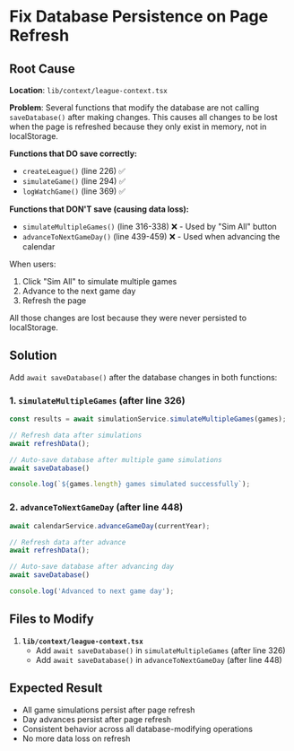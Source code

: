 # Fix Database Persistence on Page Refresh

## Root Cause

**Location**: `lib/context/league-context.tsx`

**Problem**: 
Several functions that modify the database are not calling `saveDatabase()` after making changes. This causes all changes to be lost when the page is refreshed because they only exist in memory, not in localStorage.

**Functions that DO save correctly:**
- `createLeague()` (line 226) ✅
- `simulateGame()` (line 294) ✅
- `logWatchGame()` (line 369) ✅

**Functions that DON'T save (causing data loss):**
- `simulateMultipleGames()` (line 316-338) ❌ - Used by "Sim All" button
- `advanceToNextGameDay()` (line 439-459) ❌ - Used when advancing the calendar

When users:
1. Click "Sim All" to simulate multiple games
2. Advance to the next game day
3. Refresh the page

All those changes are lost because they were never persisted to localStorage.

## Solution

Add `await saveDatabase()` after the database changes in both functions:

### 1. `simulateMultipleGames` (after line 326)
```typescript
const results = await simulationService.simulateMultipleGames(games);

// Refresh data after simulations
await refreshData();

// Auto-save database after multiple game simulations
await saveDatabase()

console.log(`${games.length} games simulated successfully`);
```

### 2. `advanceToNextGameDay` (after line 448)
```typescript
await calendarService.advanceGameDay(currentYear);

// Refresh data after advance
await refreshData();

// Auto-save database after advancing day
await saveDatabase()

console.log('Advanced to next game day');
```

## Files to Modify

1. **`lib/context/league-context.tsx`**
   - Add `await saveDatabase()` in `simulateMultipleGames` (after line 326)
   - Add `await saveDatabase()` in `advanceToNextGameDay` (after line 448)

## Expected Result

- All game simulations persist after page refresh
- Day advances persist after page refresh
- Consistent behavior across all database-modifying operations
- No more data loss on refresh


